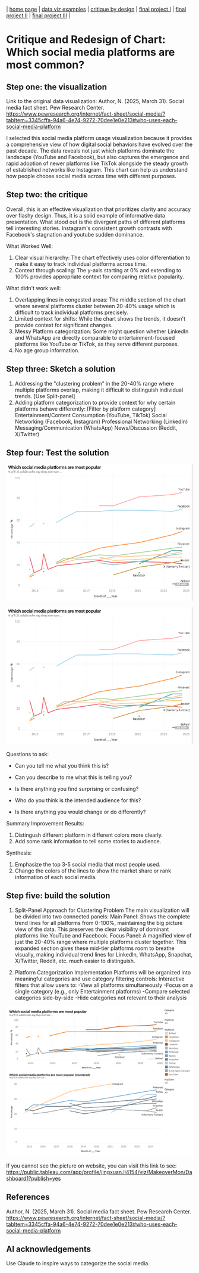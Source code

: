 | [home page](https://cmustudent.github.io/tswd-portfolio-templates/) | [data viz examples](dataviz-examples) | [critique by design](critique-by-design) | [final project I](final-project-part-one) | [final project II](final-project-part-two) | [final project III](final-project-part-three) |

# Critique and Redesign of Chart: Which social media platforms are most common?

## Step one: the visualization

Link to the original data visualization:
Author, N. (2025, March 31). Social media fact sheet. Pew Research Center. https://www.pewresearch.org/internet/fact-sheet/social-media/?tabItem=3345cffa-94a6-4e74-9272-70dee1e0e213#who-uses-each-social-media-platform

I selected this social media platform usage visualization because it provides a comprehensive view of how digital social behaviors have evolved over the past decade. The data reveals not just which platforms dominate the landscape (YouTube and Facebook), but also captures the emergence and rapid adoption of newer platforms like TikTok alongside the steady growth of established networks like Instagram. This chart can help us understand how people choose social media across time with different purposes.

## Step two: the critique
Overall, this is an effective visualization that prioritizes clarity and accuracy over flashy design. Thus, it is a solid example of informative data presentation. 
What stood out is the divergent paths of different platforms tell interesting stories. Instagram's consistent growth contrasts with Facebook's stagnation and youtube sudden dominance.

What Worked Well: 
1. Clear visual hierarchy: The chart effectively uses color differentiation to make it easy to track individual platforms across time.
2. Context through scaling: The y-axis starting at 0% and extending to 100% provides appropriate context for comparing relative popularity.

What didn't work well:
1. Overlapping lines in congested areas: The middle section of the chart where several platforms cluster between 20-40% usage which is difficult to track individual platforms precisely.
2. Limited context for shifts: While the chart shows the trends, it doesn't provide context for significant changes.
3. Messy Platform categorization: Some might question whether LinkedIn and WhatsApp are directly comparable to entertainment-focused platforms like YouTube or TikTok, as they serve different purposes.
4. No age group information.

## Step three: Sketch a solution

1. Addressing the "clustering problem" in the 20-40% range where multiple platforms overlap, making it difficult to distinguish individual trends. [Use Split-panel]
2. Adding platform categorization to provide context for why certain platforms behave differently: [Filter by platform category]
Entertainment/Content Consumption (YouTube, TikTok)
Social Networking (Facebook, Instagram)
Professional Networking (LinkedIn)
Messaging/Communication (WhatsApp)
News/Discussion (Reddit, X/Twitter)

## Step four: Test the solution

![image](https://github.com/lily-lee-ops/Jingxuan-Li-portfolio/blob/main/sketch.jpg)

<img src="https://github.com/lily-lee-ops/Jingxuan-Li-portfolio/blob/main/sketch.jpg" width="600"/>

Questions to ask: 

- Can you tell me what you think this is?

- Can you describe to me what this is telling you?

- Is there anything you find surprising or confusing?

- Who do you think is the intended audience for this?

- Is there anything you would change or do differently?

Summary Improvement Results: 

1. Distingush different platform in different colors more clearly.
2. Add some rank information to tell some stories to audience.


Synthesis: 

1. Emphasize the top 3-5 social media that most people used.
2. Change the colors of the lines to show the market share or rank information of each social media.

## Step five: build the solution
1. Split-Panel Approach for Clustering Problem
The main visualization will be divided into two connected panels:
Main Panel: Shows the complete trend lines for all platforms from 0-100%, maintaining the big picture view of the data. This preserves the clear visibility of dominant platforms like YouTube and Facebook.
Focus Panel: A magnified view of just the 20-40% range where multiple platforms cluster together. This expanded section gives these mid-tier platforms room to breathe visually, making individual trend lines for LinkedIn, WhatsApp, Snapchat, X/Twitter, Reddit, etc. much easier to distinguish.

2. Platform Categorization Implementation
Platforms will be organized into meaningful categories and use category filtering controls: Interactive filters that allow users to:
-View all platforms simultaneously
-Focus on a single category (e.g., only Entertainment platforms)
-Compare selected categories side-by-side
-Hide categories not relevant to their analysis

![image](https://github.com/lily-lee-ops/Jingxuan-Li-portfolio/blob/main/Dashboard_m.png)

If you cannot see the picture on website, you can visit this link to see: https://public.tableau.com/app/profile/jingxuan.li4154/viz/MakeoverMon/Dashboard1?publish=yes

## References
Author, N. (2025, March 31). Social media fact sheet. Pew Research Center. https://www.pewresearch.org/internet/fact-sheet/social-media/?tabItem=3345cffa-94a6-4e74-9272-70dee1e0e213#who-uses-each-social-media-platform
## AI acknowledgements
Use Claude to inspire ways to categorize the social media.

